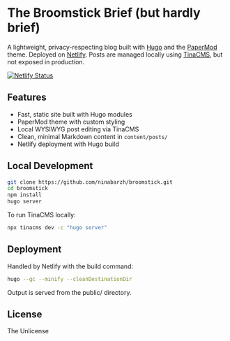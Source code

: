 # The Broomstick Brief (but hardly brief)

A lightweight, privacy-respecting blog built with [Hugo](https://gohugo.io/) and the [PaperMod](https://github.com/adityatelange/hugo-PaperMod) theme. Deployed on [Netlify](https://www.netlify.com/). Posts are managed locally using [TinaCMS](https://tina.io/), but not exposed in production.

[![Netlify Status](https://api.netlify.com/api/v1/badges/ec76b797-0b8d-48b1-b6ed-194283146f33/deploy-status)](https://app.netlify.com/projects/broomstickbrief/deploys)

## Features

- Fast, static site built with Hugo modules
- PaperMod theme with custom styling
- Local WYSIWYG post editing via TinaCMS
- Clean, minimal Markdown content in `content/posts/`
- Netlify deployment with Hugo build

## Local Development

```bash
git clone https://github.com/ninabarzh/broomstick.git
cd broomstick
npm install
hugo server
```

To run TinaCMS locally:

```bash
npx tinacms dev -c "hugo server"
```

## Deployment

Handled by Netlify with the build command:

```bash
hugo --gc --minify --cleanDestinationDir
```

Output is served from the public/ directory.

## License

The Unlicense